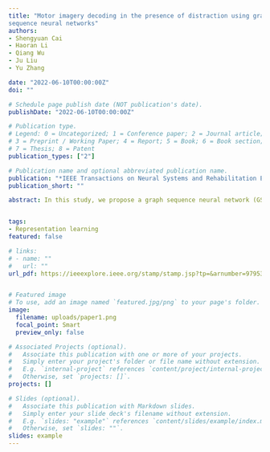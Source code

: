 ```yaml
---
title: "Motor imagery decoding in the presence of distraction using graph
sequence neural networks"
authors:
- Shengyuan Cai
- Haoran Li
- Qiang Wu
- Ju Liu
- Yu Zhang

date: "2022-06-10T00:00:00Z"
doi: ""

# Schedule page publish date (NOT publication's date).
publishDate: "2022-06-10T00:00:00Z"

# Publication type.
# Legend: 0 = Uncategorized; 1 = Conference paper; 2 = Journal article;
# 3 = Preprint / Working Paper; 4 = Report; 5 = Book; 6 = Book section;
# 7 = Thesis; 8 = Patent
publication_types: ["2"]

# Publication name and optional abbreviated publication name.
publication: "*IEEE Transactions on Neural Systems and Rehabilitation Engineering, 30*(1716-1726)"
publication_short: ""

abstract: In this study, we propose a graph sequence neural network (GSNN) to accurately decode patterns of motor imagery from electroencephalograms (EEGs) in the presence of distractions. GSNN aims to build subgraphs by exploiting biological topologies among brain regions to capture local and global relationships across characteristic channels. Specifically, we model the similarity between pairwise EEG channels by the adjacency matrix of the graph sequence neural network. In addition, we propose a node domain attention selection network in which the connection and sparsity of the adjacency matrix can be adjusted dynamically according to the EEG signals acquired from different subjects. Extensive experiments on the public Berlin-distraction dataset show that in most experimental settings, our model performs considerably better than the state-of-the-art models. Moreover, comparative experiments indicate that our proposed node domain attention selection network plays a crucial role in improving the sensibility and adaptability of the GSNN model. The results show that the GSNN algorithm obtained superior classification accuracy (The average value of Recall, Precision, and F-score were 80.44%, 81.07% and 80.54%) compared to the state-of-the-art models. Finally, in the process of extracting the intermediate results, the relationships between important brain regions and channels were revealed to different influences in distraction themes.


tags:
- Representation learning
featured: false

# links:
# - name: ""
#   url: ""
url_pdf: https://ieeexplore.ieee.org/stamp/stamp.jsp?tp=&arnumber=9795322


# Featured image
# To use, add an image named `featured.jpg/png` to your page's folder. 
image:
  filename: uploads/paper1.png
  focal_point: Smart
  preview_only: false

# Associated Projects (optional).
#   Associate this publication with one or more of your projects.
#   Simply enter your project's folder or file name without extension.
#   E.g. `internal-project` references `content/project/internal-project/index.md`.
#   Otherwise, set `projects: []`.
projects: []

# Slides (optional).
#   Associate this publication with Markdown slides.
#   Simply enter your slide deck's filename without extension.
#   E.g. `slides: "example"` references `content/slides/example/index.md`.
#   Otherwise, set `slides: ""`.
slides: example
---
```


